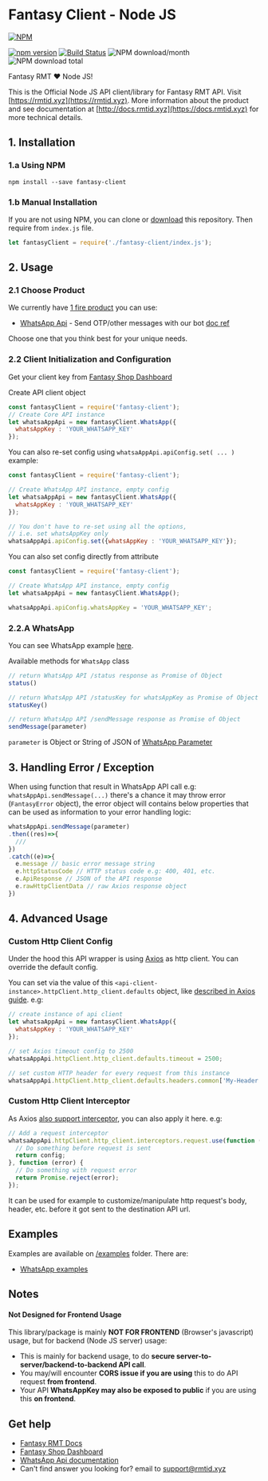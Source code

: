 Fantasy Client - Node JS
===============
[![NPM](https://nodei.co/npm/fantasy-client.png?downloads=true&downloadRank=true&stars=true)](https://nodei.co/npm/fantasy-client/)

[![npm version](https://img.shields.io/npm/v/fantasy-client.svg?style=flat-square)](https://www.npmjs.org/package/fantasy-client)
[![Build Status](https://travis-ci.org/rizdaprasetya/fantasy-client.svg?branch=master)](https://travis-ci.org/rizdaprasetya/fantasy-client)
![NPM download/month](https://img.shields.io/npm/dm/fantasy-client.svg)
![NPM download total](https://img.shields.io/npm/dt/fantasy-client.svg)

Fantasy RMT ❤️ Node JS! 

This is the Official Node JS API client/library for Fantasy RMT API. Visit [https://rmtid.xyz](https://rmtid.xyz). More information about the product and see documentation at [http://docs.rmtid.xyz](https://docs.rmtid.xyz) for more technical details.

## 1. Installation

### 1.a Using NPM

```
npm install --save fantasy-client
```

### 1.b Manual Installation

If you are not using NPM, you can clone or [download](https://github.com/ItsPikzy/fantasy-client/archive/master.zip) this repository.
Then require from `index.js` file.

```javascript
let fantasyClient = require('./fantasy-client/index.js');
```

## 2. Usage

### 2.1 Choose Product

We currently have [1 fire product](https://docs.rmtid.xyz) you can use:
- [WhatsApp Api](#22A-whatsapp) - Send OTP/other messages with our bot [doc ref](https://docs.rmtid.xyz/whatsapp/)

Choose one that you think best for your unique needs.

### 2.2 Client Initialization and Configuration

Get your client key from [Fantasy Shop Dashboard](https://rmtid.xyz/shop)

Create API client object

```javascript
const fantasyClient = require('fantasy-client');
// Create Core API instance
let whatsaAppApi = new fantasyClient.WhatsApp({
  whatsAppKey : 'YOUR_WHATSAPP_KEY'
});
```

You can also re-set config using `whatsaAppApi.apiConfig.set( ... )`
example:

```javascript
const fantasyClient = require('fantasy-client');

// Create WhatsApp API instance, empty config
let whatsaAppApi = new fantasyClient.WhatsApp({
  whatsAppKey : 'YOUR_WHATSAPP_KEY'
});

// You don't have to re-set using all the options, 
// i.e. set whatsAppKey only
whatsaAppApi.apiConfig.set({whatsAppKey : 'YOUR_WHATSAPP_KEY'});
```

You can also set config directly from attribute
```javascript
const fantasyClient = require('fantasy-client');

// Create WhatsApp API instance, empty config
let whatsaAppApi = new fantasyClient.WhatsApp();

whatsaAppApi.apiConfig.whatsAppKey = 'YOUR_WHATSAPP_KEY';
```


### 2.2.A WhatsApp
You can see WhatsApp example [here](examples/whatsapp).

Available methods for `WhatsApp` class
```javascript
// return WhatsApp API /status response as Promise of Object
status()

// return WhatsApp API /statusKey for whatsAppKey as Promise of Object
statusKey()

// return WhatsApp API /sendMessage response as Promise of Object
sendMessage(parameter)
```
`parameter` is Object or String of JSON of [WhatsApp Parameter](https://docs.rmtid.xyz/whatsapp/#json-objects)

## 3. Handling Error / Exception
When using function that result in WhatsApp API call e.g: `whatsAppApi.sendMessage(...)` 
there's a chance it may throw error (`FantasyError` object), the error object will contains below properties that can be used as information to your error handling logic:
```javascript
whatsAppApi.sendMessage(parameter)
.then((res)=>{
  ///
})
.catch((e)=>{
  e.message // basic error message string
  e.httpStatusCode // HTTP status code e.g: 400, 401, etc.
  e.ApiResponse // JSON of the API response 
  e.rawHttpClientData // raw Axios response object
})
```

## 4. Advanced Usage
### Custom Http Client Config
Under the hood this API wrapper is using [Axios](https://github.com/axios/axios) as http client. You can override the default config. 

You can set via the value of this `<api-client-instance>.httpClient.http_client.defaults` object, like [described in Axios guide](https://github.com/axios/axios#global-axios-defaults). e.g:
```javascript
// create instance of api client
let whatsaAppApi = new fantasyClient.WhatsApp({
  whatsAppKey : 'YOUR_WHATSAPP_KEY'
});

// set Axios timeout config to 2500
whatsaAppApi.httpClient.http_client.defaults.timeout = 2500; 

// set custom HTTP header for every request from this instance
whatsaAppApi.httpClient.http_client.defaults.headers.common['My-Header'] = 'my-custom-value';
```
### Custom Http Client Interceptor
As Axios [also support interceptor](https://github.com/axios/axios#interceptors), you can also apply it here. e.g:
```javascript
// Add a request interceptor
whatsaAppApi.httpClient.http_client.interceptors.request.use(function (config) {
  // Do something before request is sent
  return config;
}, function (error) {
  // Do something with request error
  return Promise.reject(error);
});
```

It can be used for example to customize/manipulate http request's body, header, etc. before it got sent to the destination API url.

## Examples
Examples are available on [/examples](/examples) folder.
There are:
- [WhatsApp examples](/examples/whatsapp)

## Notes

#### Not Designed for Frontend Usage
This library/package is mainly **NOT FOR FRONTEND** (Browser's javascript) usage, but for backend (Node JS server) usage:
- This is mainly for backend usage, to do **secure server-to-server/backend-to-backend API call**.
- You may/will encounter **CORS issue if you are using** this to do API request **from frontend**.
- Your API **WhatsAppKey may also be exposed to public** if you are using this **on frontend**.

## Get help

* [Fantasy RMT Docs](https://docs.rmtid.xyz)
* [Fantasy Shop Dashboard ](https://rmtid.xyz/shop)
* [WhatsApp Api documentation](http://docs.rmtid.xyz/whatsapp)
* Can't find answer you looking for? email to [support@rmtid.xyz](mailto:support@rmtid.xyz)